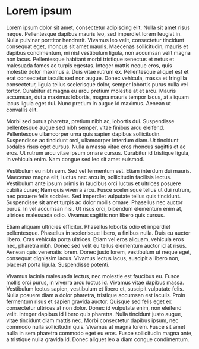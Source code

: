 # Lorem ipsum

Lorem ipsum dolor sit amet, consectetur adipiscing elit. Nulla sit amet risus neque. Pellentesque dapibus mauris leo, sed imperdiet lorem feugiat in. Nulla pulvinar porttitor hendrerit. Vivamus leo velit, consectetur tincidunt consequat eget, rhoncus sit amet mauris. Maecenas sollicitudin, mauris et dapibus condimentum, mi nisl vestibulum ligula, non accumsan velit magna non lacus. Pellentesque habitant morbi tristique senectus et netus et malesuada fames ac turpis egestas. Integer mattis neque eros, quis molestie dolor maximus a. Duis vitae rutrum ex. Pellentesque aliquet est et erat consectetur iaculis sed non augue. Donec vehicula, massa et fringilla consectetur, ligula tellus scelerisque dolor, semper lobortis purus nulla vel tortor. Curabitur at magna eu arcu pretium molestie at et arcu. Mauris accumsan, dui a maximus lobortis, magna mauris tempor lacus, at aliquam lacus ligula eget dui. Nunc pretium in augue id maximus. Aenean ut convallis elit.

Morbi sed purus pharetra, pretium nibh ac, lobortis dui. Suspendisse pellentesque augue sed nibh semper, vitae finibus arcu eleifend. Pellentesque ullamcorper urna quis sapien dapibus sollicitudin. Suspendisse ac tincidunt orci, ullamcorper interdum diam. Ut tincidunt sodales risus eget cursus. Nulla a massa vitae eros rhoncus sagittis et ac eros. Ut rutrum arcu vitae ipsum ornare cursus. Curabitur id tristique ligula, in vehicula enim. Nam congue sed leo sit amet euismod.

Vestibulum eu nibh sem. Sed vel fermentum est. Etiam interdum dui mauris. Maecenas magna elit, luctus nec arcu in, sollicitudin facilisis lectus. Vestibulum ante ipsum primis in faucibus orci luctus et ultrices posuere cubilia curae; Nam quis viverra arcu. Fusce scelerisque tellus ut dui rutrum, nec posuere felis sodales. Sed imperdiet vulputate tellus quis tincidunt. Suspendisse sit amet turpis ac dolor mollis ornare. Phasellus nec auctor purus. In vel accumsan nisi. Ut risus orci, bibendum elementum enim at, ultrices malesuada odio. Vivamus sagittis non libero quis cursus.

Etiam aliquam ultricies efficitur. Phasellus lobortis odio et imperdiet pellentesque. Phasellus in scelerisque libero, a finibus nulla. Duis eu auctor libero. Cras vehicula porta ultrices. Etiam vel eros aliquam, vehicula eros nec, pharetra nibh. Donec sed velit eu tellus elementum auctor id at risus. Aenean quis venenatis lorem. Donec justo lorem, vestibulum ut neque eget, consequat dignissim lacus. Vivamus lectus lacus, suscipit a libero non, placerat porta ligula. Suspendisse potenti.

Vivamus lacinia malesuada lectus, nec molestie est faucibus eu. Fusce mollis orci purus, in viverra arcu luctus id. Vivamus vitae dapibus massa. Vestibulum lectus sapien, vestibulum et libero et, suscipit vulputate felis. Nulla posuere diam a dolor pharetra, tristique accumsan est iaculis. Proin fermentum risus et sapien gravida auctor. Quisque sed felis eget ex consectetur ultrices at non dolor. Donec id vulputate enim, non eleifend velit. Integer dapibus id libero quis pharetra. Nulla tincidunt justo augue, vitae tincidunt diam mattis nec. Morbi consectetur dapibus ipsum, nec commodo nulla sollicitudin quis. Vivamus at magna lorem. Fusce sit amet nulla in sem pharetra commodo eget eu eros. Fusce sollicitudin magna ante, a tristique nulla gravida id. Donec aliquet leo a diam congue condimentum. 
